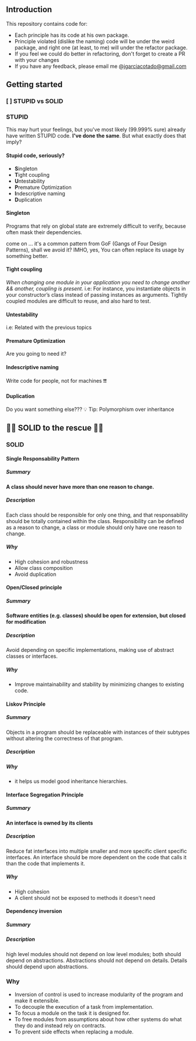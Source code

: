 ## Introduction

This repository contains code for:

- Each principle has its code at his own package.
- Principle violated (dislike the naming) code will be under the weird package, and right one (at least, to me) will under the refactor package.
- If you feel we could do better in refactoring, don't forget to create a PR with your changes
- If you have any feedback, please email me @jgarciacotado@gmail.com

## Getting started

### [ ] STUPID vs SOLID

### STUPID

This may hurt your feelings, but you've most likely (99.999% sure) already have written STUPID code. **I've done the same**. But what exactly does that imply?

#### Stupid code, seriously?

- **S**ingleton
- **T**ight coupling
- **U**ntestability
- **P**remature Optimization
- **I**ndescriptive naming
- **D**uplication

#### Singleton

Programs that rely on global state are extremely difficult to verify, because often mask their dependencies. 

come on ... it's a common pattern from GoF (Gangs of Four Design Patterns), shall we avoid it? IMHO, yes, You can often replace its usage by something better. 

#### Tight coupling

_When changing one module in your application you need to change another && another, coupling is present._
i.e: For instance, you instantiate objects in your constructor’s class instead of passing instances as arguments.
Tightly coupled modules are difficult to reuse, and also hard to test.

#### Untestability

i.e: Related with the previous topics

#### Premature Optimization

Are you going to need it?

#### Indescriptive naming

Write code for people, not for machines ❗❗

#### Duplication

Do you want something else???
💡 Tip: Polymorphism over inheritance

## 🚨🚨 **SOLID to the rescue** 🚨🚨

### SOLID

#### **S**ingle Responsability Pattern

##### Summary

**A class should never have more than one reason to change.**

##### Description
Each class should be responsible for only one thing, and that responsability should be totally contained within the class.
Responsibility can be defined as a reason to change, a class or module should only have one reason to change.

##### Why

- High cohesion and robustness
- Allow class composition
- Avoid duplication

#### Open/Closed principle

##### Summary

**Software entities (e.g. classes) should be open for extension, but closed for modification**

##### Description

Avoid depending on specific implementations, making use of abstract classes or interfaces.

##### Why

- Improve maintainability and stability by minimizing changes to existing code.

#### Liskov Principle

##### Summary

Objects in a program should be replaceable with instances of their subtypes without altering the correctness of that program.

##### Description

##### Why

- it helps us model good inheritance hierarchies.

#### Interface Segregation Principle

##### Summary

**An interface is owned by its clients**

##### Description
Reduce fat interfaces into multiple smaller and more specific client specific interfaces. An interface should be more dependent on the code that calls it than the code that implements it.

##### Why

- High cohesion 
- A client should not be exposed to methods it doesn't need

#### Dependency inversion

##### Summary

##### Description
high level modules should not depend on low level modules; both should depend on abstractions. Abstractions should not depend on details. Details should depend upon abstractions.

### Why

- Inversion of control is used to increase modularity of the program and make it extensible.
- To decouple the execution of a task from implementation.
- To focus a module on the task it is designed for.
- To free modules from assumptions about how other systems do what they do and instead rely on contracts.
- To prevent side effects when replacing a module.



